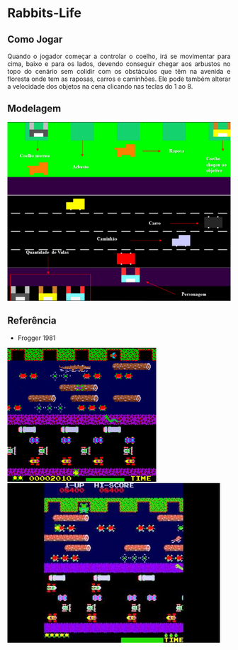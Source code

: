 # Rabbits-Life

## Como Jogar
<p align="justify">   Quando o jogador começar a controlar o coelho, irá se movimentar para cima, baixo e para os lados, devendo conseguir chegar aos arbustos no topo do cenário sem colidir com os obstáculos que têm na avenida e floresta onde tem as raposas, carros e caminhões. Ele pode também alterar a velocidade dos objetos na cena clicando nas teclas do 1 ao 8.</p>

## Modelagem
![Image](screenshot/game/Rabbits-Life.png)

## Referência

- Frogger 1981

![Image](screenshot/referencias/Frogger-1981.gif)
![Image](screenshot/referencias/Frogger-1981.jpg)
